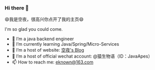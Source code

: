 <!--
**eknown/eknown** is a ✨ _special_ ✨ repository because its `README.md` (this file) appears on your GitHub profile.

Here are some ideas to get you started:

- 🔭 I’m currently working on ...
- 🌱 I’m currently learning ...
- 👯 I’m looking to collaborate on ...
- 🤔 I’m looking for help with ...
- 💬 Ask me about ...
- 📫 How to reach me: ...
- 😄 Pronouns: ...
- ⚡ Fun fact: ...

status 使用：[![eknown's github stats](https://github-readme-stats.vercel.app/api?username=laolunsi)](https://github.com/laolunsi)

### Hi，😄我是空夜

很高兴你点开了我的主页😄

- 我是一名后端开发工程师
- 重点关注后端开发，Java/Spring/微服务等方向，欢迎交流。
- 我的个人网站是：http://www.eknown.cn ，个人公众号：@猿生物语（ID：JavaApes）
- 你也可以通过邮箱联系我：eknown@163.com

-->

### Hi there 👋

😄我是空夜，很高兴你点开了我的主页😄

I'm so glad you could come.

- 🔭 I’m a java backend engineer
- 🌱 I’m currently learning Java/Spring/Micro-Services
- 👯 I’m a host of website: [空夜's Blog](http://www.eknown.cn/)
- 👯 I’m a host of official wechat account: @猿生物语（ID：JavaApes）
- 📫 How to reach me: eknown@163.com

